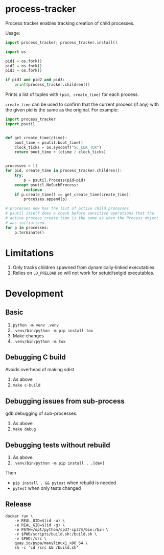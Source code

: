 # process-tracker

Process tracker enables tracking creation of child processes.

Usage:

```python
import process_tracker; process_tracker.install()

import os

pid1 = os.fork()
pid2 = os.fork()
pid3 = os.fork()

if pid1 and pid2 and pid3:
    print(process_tracker.children())
```

Prints a list of tuples with `(pid, create_time)` for each process.

`create_time` can be used to confirm that the current process (if any) with
the given pid is the same as the original. For example:

```python
import process_tracker
import psutil


def get_create_time(ctime):
    boot_time = psutil.boot_time()
    clock_ticks = os.sysconf("SC_CLK_TCK")
    return boot_time + (ctime / clock_ticks)


processes = []
for pid, create_time in process_tracker.children():
    try:
        p = psutil.Process(pid=pid)
    except psutil.NoSuchProcess:
        continue
    if p.create_time() == get_create_time(create_time):
        processes.append(p)

# processes now has the list of active child processes
# psutil itself does a check before sensitive operations that the
# active process create time is the same as when the Process object
# was initialized.
for p in processes:
    p.terminate()
```

# Limitations

1. Only tracks children spawned from dynamically-linked executables.
1. Relies on `LD_PRELOAD` so will not work for setuid/setgid executables.

# Development

## Basic

1. `python -m venv .venv`
1. `.venv/bin/python -m pip install tox`
1. Make changes
1. `.venv/bin/python -m tox`

## Debugging C build

Avoids overhead of making sdist

1. As above
1. `make c-build`

## Debugging issues from sub-process

gdb debugging of sub-processes.

1. As above
1. `make debug`

## Debugging tests without rebuild

1. As above
1. `.venv/bin/python -m pip install . .[dev]`

Then

* `pip install . && pytest` when rebuild is needed
* `pytest` when only tests changed


## Release

```
docker run \
    -e REAL_UID=$(id -u) \
    -e REAL_GID=$(id -g) \
    -e PATH=/opt/python/cp37-cp37m/bin:/bin \
    -v $PWD/scripts/build.sh:/build.sh \
    -v $PWD:/src \
    quay.io/pypa/manylinux1_x86_64 \
    sh -c 'cd /src && /build.sh'
```
